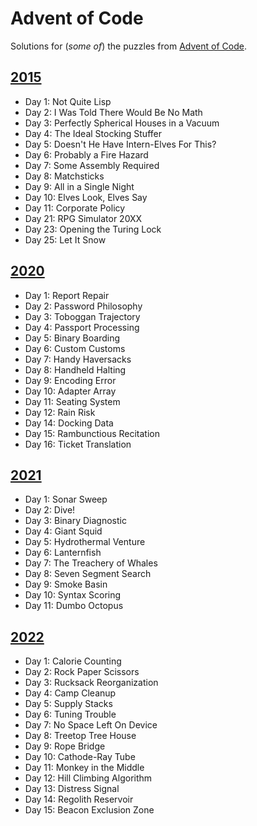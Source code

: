# Advent of Code

Solutions for (*some of*) the puzzles from [Advent of Code](https://adventofcode.com/).

## [2015](https://adventofcode.com/2015)
- Day 1: Not Quite Lisp
- Day 2: I Was Told There Would Be No Math
- Day 3: Perfectly Spherical Houses in a Vacuum
- Day 4: The Ideal Stocking Stuffer
- Day 5: Doesn't He Have Intern-Elves For This?
- Day 6: Probably a Fire Hazard
- Day 7: Some Assembly Required
- Day 8: Matchsticks
- Day 9: All in a Single Night
- Day 10: Elves Look, Elves Say
- Day 11: Corporate Policy
- Day 21: RPG Simulator 20XX
- Day 23: Opening the Turing Lock
- Day 25: Let It Snow

## [2020](https://adventofcode.com/2020)
- Day 1: Report Repair
- Day 2: Password Philosophy
- Day 3: Toboggan Trajectory
- Day 4: Passport Processing
- Day 5: Binary Boarding
- Day 6: Custom Customs
- Day 7: Handy Haversacks
- Day 8: Handheld Halting
- Day 9: Encoding Error
- Day 10: Adapter Array
- Day 11: Seating System
- Day 12: Rain Risk
- Day 14: Docking Data
- Day 15: Rambunctious Recitation
- Day 16: Ticket Translation

## [2021](https://adventofcode.com/2021)
- Day 1: Sonar Sweep
- Day 2: Dive!
- Day 3: Binary Diagnostic 
- Day 4: Giant Squid
- Day 5: Hydrothermal Venture
- Day 6: Lanternfish
- Day 7: The Treachery of Whales
- Day 8: Seven Segment Search
- Day 9: Smoke Basin
- Day 10: Syntax Scoring
- Day 11: Dumbo Octopus

## [2022](https://adventofcode.com/2022)
- Day 1: Calorie Counting
- Day 2: Rock Paper Scissors
- Day 3: Rucksack Reorganization
- Day 4: Camp Cleanup
- Day 5: Supply Stacks
- Day 6: Tuning Trouble
- Day 7: No Space Left On Device
- Day 8: Treetop Tree House
- Day 9: Rope Bridge
- Day 10: Cathode-Ray Tube
- Day 11: Monkey in the Middle
- Day 12: Hill Climbing Algorithm
- Day 13: Distress Signal
- Day 14: Regolith Reservoir
- Day 15: Beacon Exclusion Zone